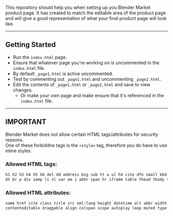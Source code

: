 This repository should help you when setting up you Blender Market product page.
It has created to match the editable area of the product page and will give a
good representation of what your final product page will look like.

---

## Getting Started

-   Run the `index.html` page.
-   Ensure that whatever page you're working on is uncommented in the `index.html`
    file.
-   By default `_page1.html` is active uncommented.
-   Test by commenting out `_page1.html` and uncommenting `_page2.html`.
-   Edit the contents of `_page1.html` or `_page2.html` and save to view changes.
    -   Or make your own page
        and make ensure that it's referenced in the `index.html` file.

---

## IMPORTANT

Blender Market does not allow certain HTML tags/attributes for security reasons.  
One of these forbiddne tags is the `<style>` tag, therefore you do have to use
inline styles.

### Allowed HTML tags:

```html
h1 h2 h3 h4 h5 h6 del dd address big sub tt a ul h4 cite dfn small kbd code b ins img sup pre strong blockquote acronym
dt br p div samp li ol var em i abbr span hr iframe table thead tbody tfoot tr th td caption colgroup video source font
```

### Allowed HTML attributes:

```html
name href cite class title src xml:lang height datetime alt abbr width style target allowfullscreen frameborder
contenteditable draggable align colspan scope autoplay loop muted type controls poster color
```
